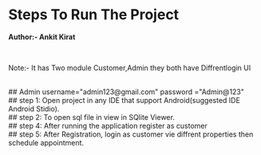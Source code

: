 # Steps To Run The Project<br>
<p><b>Author:- Ankit Kirat</b></p><br>
<p> Note:- It has Two module Customer,Admin they both have Diffrentlogin UI</p><br>
## Admin username="admin123@gmail.com" password ="Admin@123" <br>
## step 1: Open project in any IDE that support Android(suggested IDE Android Stidio).<br>
## step 2: To open sql file in view in SQlite Viewer.<br>
## step 4: After running the application register as customer<br>
## step 5: After Registration, login as customer vie diffrent properties then schedule appointment.<br>



